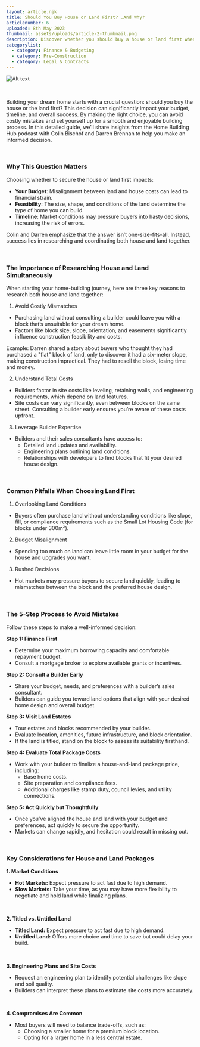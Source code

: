 ```yaml
---
layout: article.njk
title: Should You Buy House or Land First? …And Why?
articlenumber: 6
uploaded: 8th May 2023
thumbnail: assets/uploads/article-2-thumbnail.png
description: Discover whether you should buy a house or land first when building your dream home. This guide explores budgeting, site costs, and expert tips to help you make the best decision.
categorylist:
  - category: Finance & Budgeting
  - category: Pre-Construction
  - category: Legal & Contracts
---
```


![Alt text](/assets/uploads/article-2-thumbnail.png "title")

<br>

Building your dream home starts with a crucial question: should you buy the house or the land first? This decision can significantly impact your budget, timeline, and overall success. By making the right choice, you can avoid costly mistakes and set yourself up for a smooth and enjoyable building process. In this detailed guide, we’ll share insights from the Home Building Hub podcast with Colin Bischof and Darren Brennan to help you make an informed decision.

<br>

### Why This Question Matters
Choosing whether to secure the house or land first impacts:

- **Your Budget**: Misalignment between land and house costs can lead to financial strain.
- **Feasibility**: The size, shape, and conditions of the land determine the type of home you can build.
- **Timeline**: Market conditions may pressure buyers into hasty decisions, increasing the risk of errors.

Colin and Darren emphasize that the answer isn’t one-size-fits-all. Instead, success lies in researching and coordinating both house and land together.

<br>

### The Importance of Researching House and Land Simultaneously
When starting your home-building journey, here are three key reasons to research both house and land together:

1.  Avoid Costly Mismatches
  - Purchasing land without consulting a builder could leave you with a block that’s unsuitable for your dream home.
  - Factors like block size, slope, orientation, and easements significantly influence construction feasibility and costs.

Example: Darren shared a story about buyers who thought they had purchased a "flat" block of land, only to discover it had a six-meter slope, making construction impractical. They had to resell the block, losing time and money.

2. Understand Total Costs
  - Builders factor in site costs like leveling, retaining walls, and engineering requirements, which depend on land features.
  - Site costs can vary significantly, even between blocks on the same street. Consulting a builder early ensures you’re aware of these costs upfront.

3. Leverage Builder Expertise
  - Builders and their sales consultants have access to:
    - Detailed land updates and availability.
    - Engineering plans outlining land conditions.
    - Relationships with developers to find blocks that fit your desired house design.

<br> 

### Common Pitfalls When Choosing Land First
1. Overlooking Land Conditions
  - Buyers often purchase land without understanding conditions like slope, fill, or compliance requirements such as the Small Lot Housing Code (for blocks under 300m²).
2. Budget Misalignment
  - Spending too much on land can leave little room in your budget for the house and upgrades you want.
3. Rushed Decisions
  - Hot markets may pressure buyers to secure land quickly, leading to mismatches between the block and the preferred house design.

<br>

### The 5-Step Process to Avoid Mistakes
Follow these steps to make a well-informed decision:

**Step 1: Finance First**
  - Determine your maximum borrowing capacity and comfortable repayment budget.
  - Consult a mortgage broker to explore available grants or incentives.

**Step 2: Consult a Builder Early**
  - Share your budget, needs, and preferences with a builder’s sales consultant.
  - Builders can guide you toward land options that align with your desired home design and overall budget.

**Step 3: Visit Land Estates**
  - Tour estates and blocks recommended by your builder.
  - Evaluate location, amenities, future infrastructure, and block orientation.
  - If the land is titled, stand on the block to assess its suitability firsthand.

**Step 4: Evaluate Total Package Costs**
  - Work with your builder to finalize a house-and-land package price, including:
    - Base home costs.
    - Site preparation and compliance fees.
    - Additional charges like stamp duty, council levies, and utility connections.

**Step 5: Act Quickly but Thoughtfully**
  - Once you’ve aligned the house and land with your budget and preferences, act quickly to secure the opportunity.
  - Markets can change rapidly, and hesitation could result in missing out.


<br> 

### Key Considerations for House and Land Packages
**1. Market Conditions**
  - **Hot Markets:** Expect pressure to act fast due to high demand.
  - **Slow Markets:** Take your time, as you may have more flexibility to negotiate and hold land while finalizing plans.

<br>

**2. Titled vs. Untitled Land**
  - **Titled Land:** Expect pressure to act fast due to high demand.
  - **Untitled Land:** Offers more choice and time to save but could delay your build.

<br>

**3. Engineering Plans and Site Costs**
  - Request an engineering plan to identify potential challenges like slope and soil quality.
  - Builders can interpret these plans to estimate site costs more accurately.

<br>

**4. Compromises Are Common**
  - Most buyers will need to balance trade-offs, such as:
    - Choosing a smaller home for a premium block location.
    - Opting for a larger home in a less central estate.


